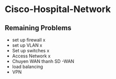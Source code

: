 # Cisco-Hospital-Network
## Remaining Problems
- set up firewall x
- set up VLAN x
- Set up switches x
- Access Network x
- Chuyen WAN thanh SD -WAN
- load balancing
- VPN
